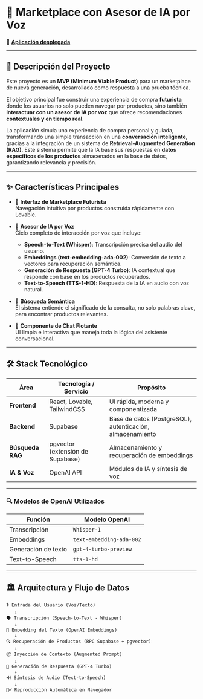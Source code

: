 # 🤖 Marketplace con Asesor de IA por Voz

🚀 [**Aplicación desplegada**](https://cyber-product-verse.lovable.app)

---

## 📜 Descripción del Proyecto

Este proyecto es un **MVP (Minimum Viable Product)** para un marketplace de nueva generación, desarrollado como respuesta a una prueba técnica.

El objetivo principal fue construir una experiencia de compra **futurista** donde los usuarios no solo pueden navegar por productos, sino también **interactuar con un asesor de IA por voz** que ofrece recomendaciones **contextuales y en tiempo real**.

La aplicación simula una experiencia de compra personal y guiada, transformando una simple transacción en una **conversación inteligente**, gracias a la integración de un sistema de **Retrieval-Augmented Generation (RAG)**. Este sistema permite que la IA base sus respuestas en **datos específicos de los productos** almacenados en la base de datos, garantizando relevancia y precisión.

---

## ✨ Características Principales

- 🎨 **Interfaz de Marketplace Futurista**  
  Navegación intuitiva por productos construida rápidamente con Lovable.

- 🧠 **Asesor de IA por Voz**  
  Ciclo completo de interacción por voz que incluye:
  - **Speech-to-Text (Whisper)**: Transcripción precisa del audio del usuario.
  - **Embeddings (text-embedding-ada-002)**: Conversión de texto a vectores para recuperación semántica.
  - **Generación de Respuesta (GPT-4 Turbo)**: IA contextual que responde con base en los productos recuperados.
  - **Text-to-Speech (TTS-1-HD)**: Respuesta de la IA en audio con voz natural.

- 🔎 **Búsqueda Semántica**  
  El sistema entiende el significado de la consulta, no solo palabras clave, para encontrar productos relevantes.

- 💬 **Componente de Chat Flotante**  
  UI limpia e interactiva que maneja toda la lógica del asistente conversacional.

---

## 🛠️ Stack Tecnológico

| Área              | Tecnología / Servicio            | Propósito |
|-------------------|----------------------------------|-----------|
| **Frontend**      | React, Lovable, TailwindCSS      | UI rápida, moderna y componentizada |
| **Backend**       | Supabase                         | Base de datos (PostgreSQL), autenticación, almacenamiento |
| **Búsqueda RAG**  | pgvector (extensión de Supabase) | Almacenamiento y recuperación de embeddings |
| **IA & Voz**      | OpenAI API                       | Módulos de IA y síntesis de voz |

---

### 🔍 Modelos de OpenAI Utilizados

| Función             | Modelo OpenAI              |
|---------------------|----------------------------|
| Transcripción       | `Whisper-1`                |
| Embeddings          | `text-embedding-ada-002`   |
| Generación de texto | `gpt-4-turbo-preview`      |
| Text-to-Speech      | `tts-1-hd`                 |

---

## 🏛️ Arquitectura y Flujo de Datos

```plaintext
🎙️ Entrada del Usuario (Voz/Texto)
   ↓
🗣️ Transcripción (Speech-to-Text - Whisper)
   ↓
🔢 Embedding del Texto (OpenAI Embeddings)
   ↓
🔍 Recuperación de Productos (RPC Supabase + pgvector)
   ↓
📦 Inyección de Contexto (Augmented Prompt)
   ↓
🤖 Generación de Respuesta (GPT-4 Turbo)
   ↓
🔊 Síntesis de Audio (Text-to-Speech)
   ↓
🧏‍♂️ Reproducción Automática en Navegador
